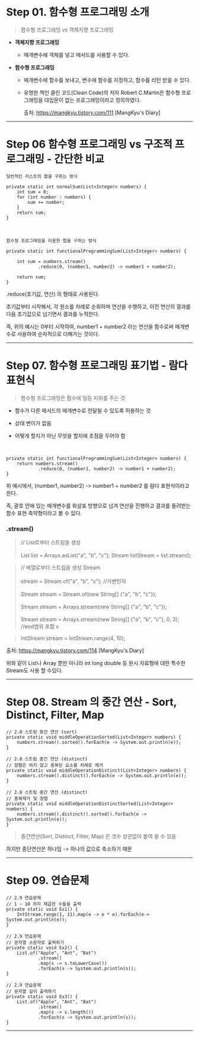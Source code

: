 # Step 01. 함수형 프로그래밍 소개


> 함수형 프로그래밍 vs 객체지향 프로그래밍

- **객체지향 프로그래밍**

  - 매개변수에 객체를 넣고 메서드를 사용할 수 있다.
  

- **함수형 프로그래밍**
  - 매개변수에 함수를 보내고, 변수에 함수를 지정하고, 함수를 리턴 받을 수 있다.
  
  - 유명한 책인 클린 코드(Clean Code)의 저자 Robert C.Martin은 함수형 프로그래밍을 대입문이 없는 프로그래밍이라고 정의하였다.

    출처: https://mangkyu.tistory.com/111 [MangKyu's Diary]

---

# Step 06 함수형 프로그래밍 vs 구조적 프로그래밍 - 간단한 비교

    일반적인 리스트의 합을 구하는 방식

    private static int normalSum(List<Integer> numbers) {
        int sum = 0;
        for (int number : numbers) {
            sum += number;
        }
        return sum;
    }

<br>

    함수형 프로그래밍을 이용한 합을 구하는 방식

    private static int functionalProgrammingSum(List<Integer> numbers) {

        int sum = numbers.stream()
                .reduce(0, (number1, number2) -> number1 + number2);

        return sum;
    }

.reduce(초기값, 연산) 의 형태로 사용된다.

초기값부터 시작해서, 각 원소를 차례로 순회하며 연산을 수행하고, 이전 연산의 결과를 다음 초기값으로 넘기면서 결과를 누적한다.

즉, 위의 예시는 0부터 시작하여, number1 + number2 라는 연산을 함수로써 매개변수로 사용하여 순차적으로 더해가는 것이다.

---

# Step 07. 함수형 프로그래밍 표기법 - 람다 표현식

> 함수형 프로그래밍은 함수에 일등 지위를 주는 것

- 함수가 다른 메서드의 매개변수로 전달될 수 있도록 허용하는 것

- 상태 변이가 없음

- 어떻게 할지가 아닌 무엇을 할지에 초점을 두어야 함

<br>

    private static int functionalProgrammingSum(List<Integer> numbers) {
        return numbers.stream()
                .reduce(0, (number1, number2) -> number1 + number2);
    }

위 예시에서, (number1, number2) -> number1 + number2
를 람다 표현식이라고 한다.

즉, 괄호 안에 있는 매개변수를 화살표 방향으로 넘겨 연산을 진행하고 결과를 돌려받는 함수 표현 축약형이라고 볼 수 있다.

### .stream()

> // List로부터 스트림을 생성 <br><br> 
> List<String> list = Arrays.asList("a", "b", "c"); Stream<String> listStream = list.stream();

> // 배열로부터 스트림을 생성 Stream<String> <br><br>
> stream = Stream.of("a", "b", "c"); //가변인자  <br><br>
> Stream<String> stream = Stream.of(new String[] {"a", "b", "c"}); <br><br>
> Stream<String> stream = Arrays.stream(new String[] {"a", "b", "c"}); <br><br>
> Stream<String> stream = Arrays.stream(new String[] {"a", "b", "c"}, 0, 3); //end범위 포함 x


> IntStream stream = IntStream.range(4, 10);

출처: https://mangkyu.tistory.com/114 [MangKyu's Diary]

위와 같이 List나 Array 뿐만 아니라 int long double 등 원시 자료형에 대한 특수한 Stream도 사용 할 수있다.

---

# Step 08. Stream 의 중간 연산 - Sort, Distinct, Filter, Map

    // 2.8 스트림 중간 연산 (sort)
    private static void middleOperationSorted(List<Integer> numbers) {
        numbers.stream().sorted().forEach(e -> System.out.println(e));
    }

    // 2.8 스트림 중간 연산 (distinct)
    // 정렬은 하지 않고 중복된 요소를 차례로 제거
    private static void middleOperationDistinct(List<Integer> numbers) {
        numbers.stream().distinct().forEach(e -> System.out.println(e));
    }

    // 2.8 스트림 중간 연산 (distinct)
    // 중복제거 및 정렬
    private static void middleOperationDistinctSorted(List<Integer> numbers) {
        numbers.stream().distinct().sorted().forEach(e -> System.out.println(e));
    }

> 중간연산(Sort, Distinct, Filter, Map) 은 갯수 상관없이 붙여 쓸 수 있음

하지만 종단연산은 하나임 -> 하나의 값으로 축소하기 때문


---

# Step 09. 연습문제

    // 2.9 연습문제
    // 1 ~ 10 까지 제곱한 수들을 출력
    private static void Ex1() {
        IntStream.range(1, 11).map(e -> e * e).forEach(e-> System.out.println(e));
    }

    // 2.9 연습문제
    // 문자열 소문자로 출력하기
    private static void Ex2() {
        List.of("Apple", "Ant", "Bat")
                .stream()
                .map(s -> s.toLowerCase())
                .forEach(s -> System.out.println(s));
    }

    // 2.9 연습문제
    // 문자열 길이 출력하기
    private static void Ex3() {
        List.of("Apple", "Ant", "Bat")
                .stream()
                .map(s -> s.length())
                .forEach(s -> System.out.println(s));
    } 

---

